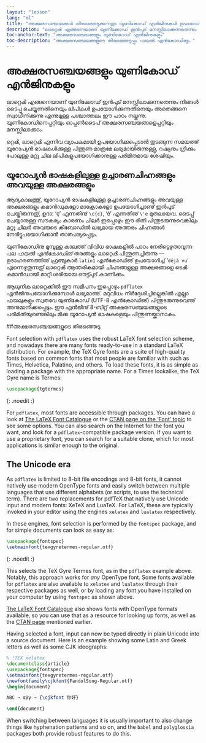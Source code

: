 ```yaml
---
layout: "lesson"
lang: "ml"
title: "അക്ഷരസഞ്ചയങ്ങൾ തിരഞ്ഞെടുക്കുന്നതും യുണികോഡ് എന്‍ജിനുകൾ ഉപയോഗിക്കുന്നതും"
description: "ലാറ്റെൿ എങ്ങനെയാണ് യുണിക്കോഡ് ഇന്‍പുട് മനസ്സിലാക്കുന്നതെന്നും നിങ്ങൾ ടൈപ്പു ചെയ്യുന്നതിനെയും ലിപികൾ ഉപയോഗിക്കുന്നതിനെയും അതെങ്ങനെ സ്വാധീനിക്കുന്നു എന്നുമുള്ള പശ്ചാത്തലം ഈ പാഠം നല്കുന്നു. യുണികോഡിനെപ്പറ്റിയും ഓപ്പണ്‍ടൈപ് അക്ഷരസഞ്ചയങ്ങളെപ്പറ്റിയും മനസ്സിലാക്കാം."
toc-anchor-text: "അക്ഷരസഞ്ചയങ്ങളും യുണികോഡ് എന്‍ജിനുകളും"
toc-description: "അക്ഷരസഞ്ചയങ്ങളുടെ തിരഞ്ഞെടുപ്പും ഫയൽ എന്‍കോഡിങും."
---
```


# അക്ഷരസഞ്ചയങ്ങളും യുണികോഡ് എന്‍ജിനുകളും

<span
  class="summary">ലാറ്റെൿ എങ്ങനെയാണ് യുണിക്കോഡ് ഇന്‍പുട് മനസ്സിലാക്കുന്നതെന്നും നിങ്ങൾ ടൈപ്പു ചെയ്യുന്നതിനെയും ലിപികൾ ഉപയോഗിക്കുന്നതിനെയും അതെങ്ങനെ സ്വാധീനിക്കുന്നു എന്നുമുള്ള പശ്ചാത്തലം ഈ പാഠം നല്കുന്നു. യുണികോഡിനെപ്പറ്റിയും ഓപ്പണ്‍ടൈപ് അക്ഷരസഞ്ചയങ്ങളെപ്പറ്റിയും മനസ്സിലാക്കാം.</span>

റ്റെൿ, ലാറ്റെൿ എന്നിവ വ്യാപകമായി ഉപയോഗിക്കപ്പെടാൻ തുടങ്ങുന്ന സമയത്ത് യൂറോപ്യൻ ഭാഷകള്‍ക്കുള്ള പിന്തുണ മാത്രമേ
ലഭ്യമായിരുന്നുള്ളൂ, റഷ്യനും ഗ്രീക്കും പോലുള്ള മറ്റു ചില ലിപികളുപയോഗിക്കാനുള്ള പരിമിതമായ ശേഷിയും.

## യൂറോപ്യൻ ഭാഷകളിലുള്ള ഉച്ചാരണചിഹ്നങ്ങളും അവയുള്ള അക്ഷരങ്ങളും

ആദ്യകാലത്തു്, യൂറോപ്യൻ ഭാഷകളിലുള്ള ഉച്ചാരണചിഹ്നങ്ങളും അവയുള്ള അക്ഷരങ്ങളും കമാന്‍ഡുകളോ മാക്രോകളോ ഉപയോഗിച്ചാണു്
ഇൻപുട് ചെയ്തിരുന്നതു്, ഉദാ: ‘ç’ എന്നതിനു് `\c{c}`, ‘é’ എന്നതിനു് `\'e` മുതലായവ. ടൈപ്പ് ചെയ്യാനുള്ള സൗകര്യം
കാരണം ചിലർ ഇപ്പൊഴും ഈ രീതി പിന്തുടരുന്നുവെങ്കിലും മറ്റു ചിലർ അവരുടെ കീബോഡിൽ ലഭ്യമായ അത്തരം ചിഹ്നങ്ങൾ
നേരിട്ടുപയോഗിക്കാൻ താത്പര്യപ്പെടും.

യുണികോഡിനു മുമ്പുള്ള കാലത്ത് വിവിധ ഭാഷകളിൽ പാഠം നേരിട്ടെഴുതാവുന്ന പല *ഫയൽ എന്‍കോഡിങ്* തരങ്ങളും ലാറ്റെൿ
പിന്തുണച്ചിരുന്നു — ഉദാഹരണത്തിനു് ഫ്രഞ്ചുകാർ `latin1` എന്‍കോഡിങ് ഉപയോഗിച്ച് ‘`déjà vu`’ എന്നെഴുതുന്നതു്
ലാറ്റെൿ ആന്തരികമായി ചിഹ്നങ്ങളുള്ള അക്ഷരങ്ങളെ ടെൿ കമാന്‍ഡായി മാറ്റി ശരിയായ ഔട്ട്പുട് കാണിക്കും.

ആധുനിക ലാറ്റെക്കിൽ  ഈ സമീപനം ഇപ്പൊഴും `pdflatex`  എന്‍ജിനുപയോഗിക്കുമ്പോൾ ലഭ്യമാണു്.
മറുവിധം നിര്‍ദ്ദേശിച്ചില്ലെങ്കിൽ എല്ലാ ഫയലുകളും  സ്വതവേ യുണികോഡ്  (UTF-8 എൻകോഡിങ്) പിന്തുടരുന്നുവെന്നു്
അനുമാനിക്കപ്പെടും. ഈ എന്‍ജിനു് 8-ബിറ്റ് അക്ഷരസഞ്ചയങ്ങളുടെ പരിമിതിയുണ്ടെങ്കിലും  മിക്ക യൂറോപ്യൻ
ഭാഷകളെയും പിന്തുണയ്ക്കാനാകും.

##അക്ഷരസഞ്ചയങ്ങളുടെ തിരഞ്ഞെടു

Font selection with `pdflatex` uses the robust LaTeX font selection scheme, and
nowadays there are many fonts ready-to-use in a standard LaTeX distribution. For
example, the TeX Gyre fonts are a suite of high-quality fonts based on common
fonts that most people are familiar with such as Times, Helvetica, Palatino, and
others. To load these fonts, it is as simple as loading a package with the
appropriate name. For a Times lookalike, the TeX Gyre name is Termes:

```latex
\usepackage{tgtermes}
```
{: .noedit :}

For `pdflatex`, most fonts are accessible through packages.  You can have a look
at [The LaTeX Font Catalogue](https://www.tug.org/FontCatalogue/) or the
[CTAN page on the ‘Font’ topic](https://www.ctan.org/topic/font) to see some
options.  You can also search on the Internet for the font you want, and look
for a `pdflatex`-compatible package version.  If you want to use a proprietary
font, you can search for a suitable clone, which for most applications is
similar enough to the original.

## The Unicode era

As `pdflatex` is limited to 8-bit file encodings and 8-bit fonts, it cannot
natively use modern OpenType fonts and easily switch between multiple languages
that use different alphabets (or scripts, to use the technical term). There are
two replacements for pdfTeX that natively use Unicode input and modern fonts:
XeTeX and LuaTeX. For LaTeX, these are typically invoked in your editor using
the engines `xelatex` and `lualatex` respectively.

In these engines, font selection is performed by the `fontspec` package, and for
simple documents can look as easy as:
```latex
\usepackage{fontspec}
\setmainfont{texgyretermes-regular.otf}
```
{: .noedit :}

This selects the TeX Gyre Termes font, as in the `pdflatex` example above.
Notably, this approach works for *any* OpenType font.  Some fonts available for
`pdflatex` are also available to `xelatex` and `lualatex` through their
respective packages as well, or by loading any font you have installed on your
computer by using `fontspec` as shown above.

[The LaTeX Font Catalogue](https://www.tug.org/FontCatalogue/) also shows fonts
with OpenType formats available, so you can use that as a resource for looking
up fonts, as well as the [CTAN page](https://www.ctan.org/topic/font) mentioned
earlier.

Having selected a font, input can now be typed directly in plain Unicode into a 
source document. Here is an example showing some Latin and Greek letters as 
well as some CJK ideographs:

```latex
% !TEX xelatex
\documentclass{article}
\usepackage{fontspec}
\setmainfont{texgyretermes-regular.otf}
\newfontfamily\cjkfont{FandolSong-Regular.otf}
\begin{document}

ABC → αβγ → {\cjkfont 你好}

\end{document}
```

<p 
  class="hint">When switching between languages it is usually important to also change things like hyphenation patterns and so on, and the <code>babel</code> and <code>polyglossia</code> packages both provide robust features to do this.</p>
